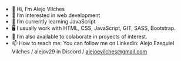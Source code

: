 - 👋 Hi, I’m Alejo Vilches
- 👀 I’m interested in web development
- 🌱 I’m currently learning JavaScript
- 🖥 I usually work with HTML, CSS, JavaScript, GIT, SASS, Bootstrap.
- 💞️ I’m also available to colaborate in proyects of interest.
- 📫 How to reach me: You can follow me on Linkedin: Alejo Ezequiel Vilches / alejov29 in Discord / alejoevilches@gmail.com

<!---
alejoevilches/alejoevilches is a ✨ special ✨ repository because its `README.md` (this file) appears on your GitHub profile.
You can click the Preview link to take a look at your changes.
--->
